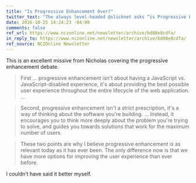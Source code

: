```yaml
---
title: "Is Progressive Enhancement Over?"
twitter_text: "The always level-headed @slicknet asks “is Progressive Enhancement Over?”"
date: 2016-10-25 14:24:23 -04:00
comments: false
ref_url: https://www.nczonline.net/newsletter/archive/bd88e8cdfa/
in_reply_to: https://www.nczonline.net/newsletter/archive/bd88e8cdfa/
ref_source: NCZOnline Newsletter
---
```


This is an excellent missive from Nicholas covering the progressive enhancement debate.

> First … progressive enhancement isn't about having a JavaScript vs. JavaScript-disabled experience, it's about providing the best possible user experience throughout the entire lifecycle of the web application. …

> Second, progressive enhancement isn't a strict prescription, it's a way of thinking about the software you're building. … Instead, it encourages you to think more deeply about the problem you're trying to solve, and guides you towards solutions that work for the maximum number of users. 

> These two points are why I believe progressive enhancement is as relevant today as it has ever been. The only difference now is that we have more options for improving the user experience than ever before.

I couldn’t have said it better myself.